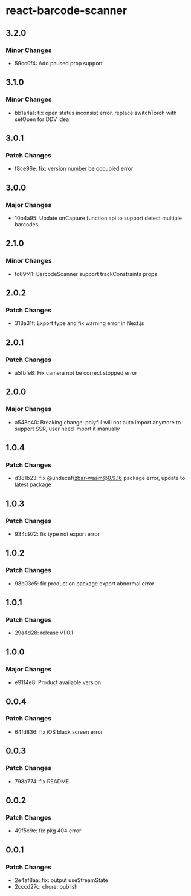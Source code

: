 # react-barcode-scanner

## 3.2.0

### Minor Changes

- 59cc0f4: Add paused prop support

## 3.1.0

### Minor Changes

- bb1a4a1: fix open status inconsist error, replace switchTorch with setOpen for DDV idea

## 3.0.1

### Patch Changes

- f8ce96e: fix: version number be occupied error

## 3.0.0

### Major Changes

- 10b4a95: Update onCapture function api to support detect multiple barcodes

## 2.1.0

### Minor Changes

- fc69f41: BarcodeScanner support trackConstraints props

## 2.0.2

### Patch Changes

- 318a31f: Export type and fix warning error in Next.js

## 2.0.1

### Patch Changes

- a5fbfe8: Fix camera not be correct stopped error

## 2.0.0

### Major Changes

- a548c40: Breaking change: polyfill will not auto import anymore to support SSR, user need import it manually

## 1.0.4

### Patch Changes

- d381b23: fix @undecaf/zbar-wasm@0.9.16 package error, update to latest package

## 1.0.3

### Patch Changes

- 934c972: fix type not export error

## 1.0.2

### Patch Changes

- 98b03c5: fix production package export abnormal error

## 1.0.1

### Patch Changes

- 29a4d28: release v1.0.1

## 1.0.0

### Major Changes

- e9114e8: Product available version

## 0.0.4

### Patch Changes

- 64fd836: fix iOS black screen error

## 0.0.3

### Patch Changes

- 798a774: fix README

## 0.0.2

### Patch Changes

- 49f5c9e: fix pkg 404 error

## 0.0.1

### Patch Changes

- 2e4af8aa: fix: output useStreamState
- 2cccd27c: chore: publish
